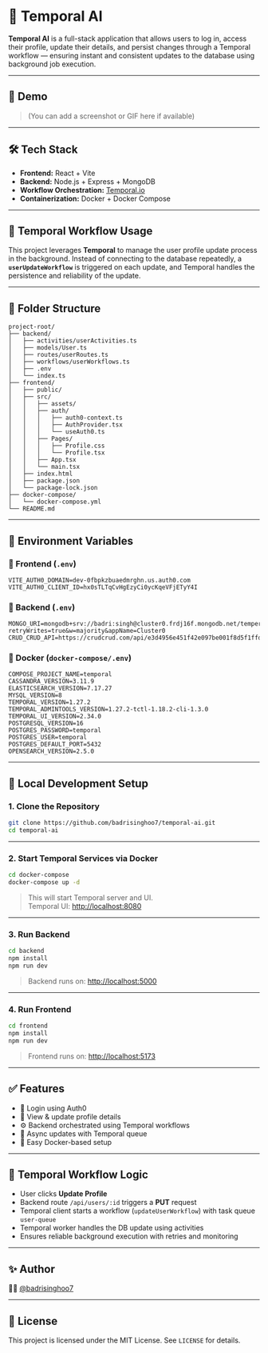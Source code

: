 # 🚀 Temporal AI

**Temporal AI** is a full-stack application that allows users to log in, access their profile, update their details, and persist changes through a Temporal workflow — ensuring instant and consistent updates to the database using background job execution.

---

## 📸 Demo

> (You can add a screenshot or GIF here if available)

---

## 🛠 Tech Stack

- **Frontend:** React + Vite
- **Backend:** Node.js + Express + MongoDB
- **Workflow Orchestration:** [Temporal.io](https://temporal.io/)
- **Containerization:** Docker + Docker Compose

---

## 🧠 Temporal Workflow Usage

This project leverages **Temporal** to manage the user profile update process in the background. Instead of connecting to the database repeatedly, a **`userUpdateWorkflow`** is triggered on each update, and Temporal handles the persistence and reliability of the update.

---

## 📂 Folder Structure

```
project-root/
├── backend/
│   ├── activities/userActivities.ts
│   ├── models/User.ts
│   ├── routes/userRoutes.ts
│   ├── workflows/userWorkflows.ts
│   ├── .env
│   └── index.ts
├── frontend/
│   ├── public/
│   ├── src/
│   │   ├── assets/
│   │   ├── auth/
│   │   │   ├── auth0-context.ts
│   │   │   ├── AuthProvider.tsx
│   │   │   └── useAuth0.ts
│   │   ├── Pages/
│   │   │   ├── Profile.css
│   │   │   └── Profile.tsx
│   │   ├── App.tsx
│   │   └── main.tsx
│   ├── index.html
│   ├── package.json
│   └── package-lock.json
├── docker-compose/
│   └── docker-compose.yml
└── README.md
```

---

## 🧪 Environment Variables

### 🔐 Frontend (`.env`)
```env
VITE_AUTH0_DOMAIN=dev-0fbpkzbuaedmrghn.us.auth0.com
VITE_AUTH0_CLIENT_ID=hx0sTLTqCvHgEzyCi0ycKqeVFjETyY4I
```

### 🔐 Backend (`.env`)
```env
MONGO_URI=mongodb+srv://badri:singh@cluster0.frdj16f.mongodb.net/temperolAiDB?retryWrites=true&w=majority&appName=Cluster0
CRUD_CRUD_API=https://crudcrud.com/api/e3d4956e451f42e097be001f8d5f1ffd
```

### 🐳 Docker (`docker-compose/.env`)
```env
COMPOSE_PROJECT_NAME=temporal
CASSANDRA_VERSION=3.11.9
ELASTICSEARCH_VERSION=7.17.27
MYSQL_VERSION=8
TEMPORAL_VERSION=1.27.2
TEMPORAL_ADMINTOOLS_VERSION=1.27.2-tctl-1.18.2-cli-1.3.0
TEMPORAL_UI_VERSION=2.34.0
POSTGRESQL_VERSION=16
POSTGRES_PASSWORD=temporal
POSTGRES_USER=temporal
POSTGRES_DEFAULT_PORT=5432
OPENSEARCH_VERSION=2.5.0
```

---

## 🚀 Local Development Setup

### 1. Clone the Repository

```bash
git clone https://github.com/badrisinghoo7/temporal-ai.git
cd temporal-ai
```

---

### 2. Start Temporal Services via Docker

```bash
cd docker-compose
docker-compose up -d
```

> This will start Temporal server and UI.  
> Temporal UI: [http://localhost:8080](http://localhost:8080)

---

### 3. Run Backend

```bash
cd backend
npm install
npm run dev
```

> Backend runs on: [http://localhost:5000](http://localhost:5000)

---

### 4. Run Frontend

```bash
cd frontend
npm install
npm run dev
```

> Frontend runs on: [http://localhost:5173](http://localhost:5173)

---

## ✅ Features

* 🔐 Login using Auth0
* 👤 View & update profile details
* ⚙️ Backend orchestrated using Temporal workflows
* 🧠 Async updates with Temporal queue
* 🐳 Easy Docker-based setup

---

## 🧠 Temporal Workflow Logic

* User clicks **Update Profile**
* Backend route `/api/users/:id` triggers a **PUT** request
* Temporal client starts a workflow (`updateUserWorkflow`) with task queue `user-queue`
* Temporal worker handles the DB update using activities
* Ensures reliable background execution with retries and monitoring

---

## ✨ Author

👨‍💻 [@badrisinghoo7](https://github.com/badrisinghoo7)

---

## 📜 License

This project is licensed under the MIT License. See `LICENSE` for details.
